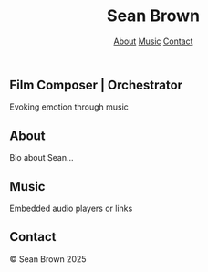<!-- index.html -->
<!DOCTYPE html>
<html lang="en">
<head>
  <meta charset="UTF-8" />
  <meta name="viewport" content="width=device-width, initial-scale=1.0" />
  <title>Sean Brown | Composer</title>
  <link rel="stylesheet" href="styles.css" />
</head>
<body>
  <header>
    <h1>Sean Brown</h1>
    <nav>
      <a href="#about">About</a>
      <a href="#music">Music</a>
      <a href="#contact">Contact</a>
    </nav>
  </header>

  <section id="hero">
    <h2>Film Composer | Orchestrator</h2>
    <p>Evoking emotion through music</p>
  </section>

  <section id="about">
    <h2>About</h2>
    <p>Bio about Sean...</p>
  </section>

  <section id="music">
    <h2>Music</h2>
    <p>Embedded audio players or links</p>
  </section>

  <section id="contact">
    <h2>Contact</h2>
    <form>
      <!-- Add a form with email submission if needed -->
    </form>
  </section>

  <footer>
    <p>&copy; Sean Brown 2025</p>
  </footer>
</body>
</html>
